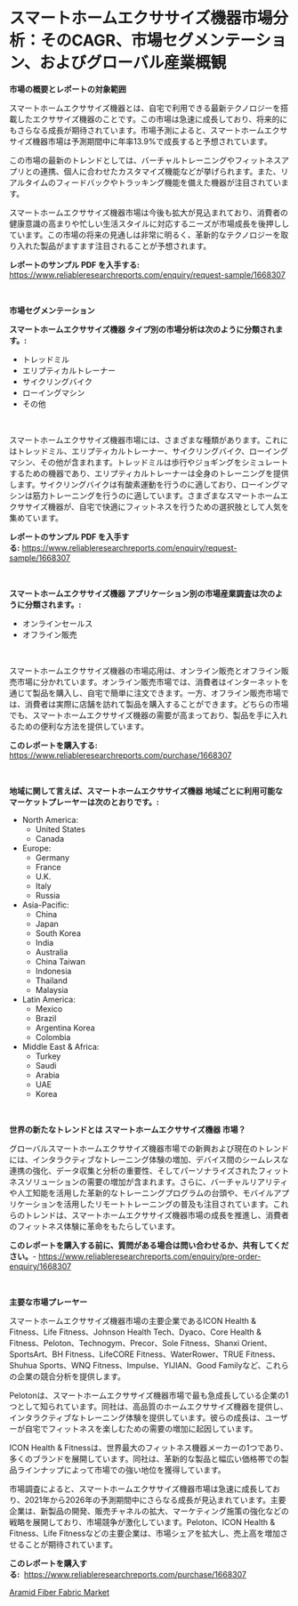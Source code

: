<p><h1>スマートホームエクササイズ機器市場分析：そのCAGR、市場セグメンテーション、およびグローバル産業概観</h1></p><p><strong>市場の概要とレポートの対象範囲</strong></p>
<p><p>スマートホームエクササイズ機器とは、自宅で利用できる最新テクノロジーを搭載したエクササイズ機器のことです。この市場は急速に成長しており、将来的にもさらなる成長が期待されています。市場予測によると、スマートホームエクササイズ機器市場は予測期間中に年率13.9%で成長すると予想されています。</p><p>この市場の最新のトレンドとしては、バーチャルトレーニングやフィットネスアプリとの連携、個人に合わせたカスタマイズ機能などが挙げられます。また、リアルタイムのフィードバックやトラッキング機能を備えた機器が注目されています。</p><p>スマートホームエクササイズ機器市場は今後も拡大が見込まれており、消費者の健康意識の高まりや忙しい生活スタイルに対応するニーズが市場成長を後押ししています。この市場の将来の見通しは非常に明るく、革新的なテクノロジーを取り入れた製品がますます注目されることが予想されます。</p></p>
<p><strong>レポートのサンプル PDF を入手する:</strong> <a href="https://www.reliableresearchreports.com/enquiry/request-sample/1668307">https://www.reliableresearchreports.com/enquiry/request-sample/1668307</a></p>
<p>&nbsp;</p>
<p><strong>市場セグメンテーション</strong></p>
<p><strong>スマートホームエクササイズ機器 タイプ別の市場分析は次のように分類されます。:</strong></p>
<p><ul><li>トレッドミル</li><li>エリプティカルトレーナー</li><li>サイクリングバイク</li><li>ローイングマシン</li><li>その他</li></ul></p>
<p>&nbsp;</p>
<p><p>スマートホームエクササイズ機器市場には、さまざまな種類があります。これにはトレッドミル、エリプティカルトレーナー、サイクリングバイク、ローイングマシン、その他が含まれます。トレッドミルは歩行やジョギングをシミュレートするための機器であり、エリプティカルトレーナーは全身のトレーニングを提供します。サイクリングバイクは有酸素運動を行うのに適しており、ローイングマシンは筋力トレーニングを行うのに適しています。さまざまなスマートホームエクササイズ機器が、自宅で快適にフィットネスを行うための選択肢として人気を集めています。</p></p>
<p><strong>レポートのサンプル PDF を入手する:</strong>&nbsp;<a href="https://www.reliableresearchreports.com/enquiry/request-sample/1668307">https://www.reliableresearchreports.com/enquiry/request-sample/1668307</a></p>
<p>&nbsp;</p>
<p><strong> スマートホームエクササイズ機器 アプリケーション別の市場産業調査は次のように分類されます。:</strong></p>
<p><ul><li>オンラインセールス</li><li>オフライン販売</li></ul></p>
<p>&nbsp;</p>
<p><p>スマートホームエクササイズ機器の市場応用は、オンライン販売とオフライン販売市場に分かれています。オンライン販売市場では、消費者はインターネットを通じて製品を購入し、自宅で簡単に注文できます。一方、オフライン販売市場では、消費者は実際に店舗を訪れて製品を購入することができます。どちらの市場でも、スマートホームエクササイズ機器の需要が高まっており、製品を手に入れるための便利な方法を提供しています。</p></p>
<p><strong>このレポートを購入する:</strong>&nbsp; <a href="https://www.reliableresearchreports.com/purchase/1668307">https://www.reliableresearchreports.com/purchase/1668307</a></p>
<p>&nbsp;</p>
<p><strong>地域に関して言えば、スマートホームエクササイズ機器 地域ごとに利用可能なマーケットプレーヤーは次のとおりです。:</strong></p>
<p><ul>
    <li>
        North America:
        <ul>
            <li>United States</li>
            <li>Canada</li>
        </ul>
    </li>
    <li>
        Europe:
        <ul>
            <li>Germany</li>
            <li>France</li>
            <li>U.K.</li>
            <li>Italy</li>
            <li>Russia</li>
        </ul>
    </li>
    <li>
        Asia-Pacific:
        <ul>
            <li>China</li>
            <li>Japan</li>
            <li>South Korea</li>
            <li>India</li>
            <li>Australia</li>
            <li>China Taiwan</li>
            <li>Indonesia</li>
            <li>Thailand</li>
            <li>Malaysia</li>
        </ul>
    </li>
    <li>
        Latin America:
        <ul>
            <li>Mexico</li>
            <li>Brazil</li>
            <li>Argentina Korea</li>
            <li>Colombia</li>
        </ul>
    </li>
    <li>
        Middle East & Africa:
        <ul>
            <li>Turkey</li>
            <li>Saudi</li>
            <li>Arabia</li>
            <li>UAE</li>
            <li>Korea</li>
        </ul>
    </li>
    </ul></p>
<p>&nbsp;</p>
<p><strong>世界の新たなトレンドとは スマートホームエクササイズ機器 市場？</strong></p>
<p><p>グローバルスマートホームエクササイズ機器市場での新興および現在のトレンドには、インタラクティブなトレーニング体験の増加、デバイス間のシームレスな連携の強化、データ収集と分析の重要性、そしてパーソナライズされたフィットネスソリューションの需要の増加が含まれます。さらに、バーチャルリアリティや人工知能を活用した革新的なトレーニングプログラムの台頭や、モバイルアプリケーションを活用したリモートトレーニングの普及も注目されています。これらのトレンドは、スマートホームエクササイズ機器市場の成長を推進し、消費者のフィットネス体験に革命をもたらしています。</p></p>
<p><strong>このレポートを購入する前に、質問がある場合は問い合わせるか、共有してください。</strong>- <a href="https://www.reliableresearchreports.com/enquiry/pre-order-enquiry/1668307">https://www.reliableresearchreports.com/enquiry/pre-order-enquiry/1668307</a></p>
<p>&nbsp;</p>
<p><strong>主要な市場プレーヤー</strong></p>
<p><p>スマートホームエクササイズ機器市場の主要企業であるICON Health & Fitness、Life Fitness、Johnson Health Tech、Dyaco、Core Health & Fitness、Peloton、Technogym、Precor、Sole Fitness、Shanxi Orient、SportsArt、BH Fitness、LifeCORE Fitness、WaterRower、TRUE Fitness、Shuhua Sports、WNQ Fitness、Impulse、YIJIAN、Good Familyなど、これらの企業の競合分析を提供します。</p><p>Pelotonは、スマートホームエクササイズ機器市場で最も急成長している企業の1つとして知られています。同社は、高品質のホームエクササイズ機器を提供し、インタラクティブなトレーニング体験を提供しています。彼らの成長は、ユーザーが自宅でフィットネスを楽しむための需要の増加に起因しています。</p><p>ICON Health & Fitnessは、世界最大のフィットネス機器メーカーの1つであり、多くのブランドを展開しています。同社は、革新的な製品と幅広い価格帯での製品ラインナップによって市場での強い地位を獲得しています。</p><p>市場調査によると、スマートホームエクササイズ機器市場は急速に成長しており、2021年から2026年の予測期間中にさらなる成長が見込まれています。主要企業は、新製品の開発、販売チャネルの拡大、マーケティング施策の強化などの戦略を展開しており、市場競争が激化しています。Peloton、ICON Health & Fitness、Life Fitnessなどの主要企業は、市場シェアを拡大し、売上高を増加させることが期待されています。</p></p>
<p><strong>このレポートを購入する:</strong>&nbsp;&nbsp;<a href="https://www.reliableresearchreports.com/purchase/1668307">https://www.reliableresearchreports.com/purchase/1668307</a></p>
<p><p><a href="https://bubble-tree-ea4.notion.site/Aramid-Fiber-Fabric-Market-Size-Furnishes-Valuable-Information-Encompassing-Market-Share-Market-Tre-a74c5b2afb9c41ee8879c58d92e13b3e">Aramid Fiber Fabric Market</a></p></p>